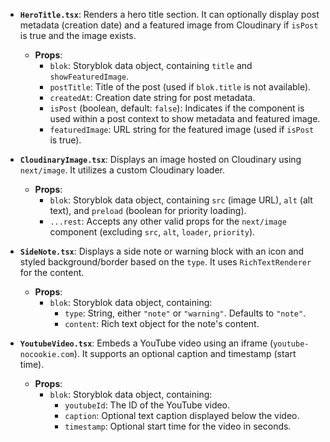 *   **`HeroTitle.tsx`**: Renders a hero title section. It can optionally display post metadata (creation date) and a featured image from Cloudinary if `isPost` is true and the image exists.
    *   **Props**:
        *   `blok`: Storyblok data object, containing `title` and `showFeaturedImage`.
        *   `postTitle`: Title of the post (used if `blok.title` is not available).
        *   `createdAt`: Creation date string for post metadata.
        *   `isPost` (boolean, default: `false`): Indicates if the component is used within a post context to show metadata and featured image.
        *   `featuredImage`: URL string for the featured image (used if `isPost` is true).

*   **`CloudinaryImage.tsx`**: Displays an image hosted on Cloudinary using `next/image`. It utilizes a custom Cloudinary loader.
    *   **Props**:
        *   `blok`: Storyblok data object, containing `src` (image URL), `alt` (alt text), and `preload` (boolean for priority loading).
        *   `...rest`: Accepts any other valid props for the `next/image` component (excluding `src`, `alt`, `loader`, `priority`).

*   **`SideNote.tsx`**: Displays a side note or warning block with an icon and styled background/border based on the `type`. It uses `RichTextRenderer` for the content.
    *   **Props**:
        *   `blok`: Storyblok data object, containing:
            *   `type`: String, either `"note"` or `"warning"`. Defaults to `"note"`.
            *   `content`: Rich text object for the note's content.

*   **`YoutubeVideo.tsx`**: Embeds a YouTube video using an iframe (`youtube-nocookie.com`). It supports an optional caption and timestamp (start time).
    *   **Props**:
        *   `blok`: Storyblok data object, containing:
            *   `youtubeId`: The ID of the YouTube video.
            *   `caption`: Optional text caption displayed below the video.
            *   `timestamp`: Optional start time for the video in seconds.
